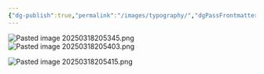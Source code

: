 ```yaml
---
{"dg-publish":true,"permalink":"/images/typography/","dgPassFrontmatter":true}
---
```



![Pasted image 20250318205345.png](/img/user/DB/Pasted%20image%2020250318205345.png)![Pasted image 20250318205403.png](/img/user/DB/Pasted%20image%2020250318205403.png)

![Pasted image 20250318205415.png](/img/user/DB/Pasted%20image%2020250318205415.png)

